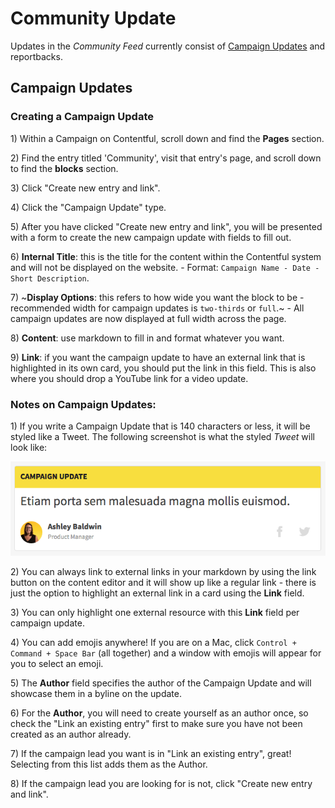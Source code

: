 # Community Update

Updates in the _Community Feed_ currently consist of [Campaign Updates](https://github.com/DoSomething/phoenix-next/tree/95c8851f5f308f342a1cd577545d551eda6d8fc3/docs/content-publishing/community/campaign-update/affiliate-update.md) and reportbacks.

## Campaign Updates

### Creating a Campaign Update

1\) Within a Campaign on Contentful, scroll down and find the **Pages** section.

2\) Find the entry titled 'Community', visit that entry's page, and scroll down to find the **blocks** section.

3\) Click "Create new entry and link".

4\) Click the "Campaign Update" type.

5\) After you have clicked "Create new entry and link", you will be presented with a form to create the new campaign update with fields to fill out.

6\) **Internal Title**: this is the title for the content within the Contentful system and will not be displayed on the website. - Format: `Campaign Name - Date - Short Description`.

7\) ~**Display Options**: this refers to how wide you want the block to be - recommended width for campaign updates is `two-thirds` or `full`.~ - All campaign updates are now displayed at full width across the page.

8\) **Content**: use markdown to fill in and format whatever you want.

9\) **Link**: if you want the campaign update to have an external link that is highlighted in its own card, you should put the link in this field. This is also where you should drop a YouTube link for a video update.

### Notes on Campaign Updates:

1\) If you write a Campaign Update that is 140 characters or less, it will be styled like a Tweet. The following screenshot is what the styled _Tweet_ will look like:

![Campaign Update As Tweet](../../.gitbook/assets/campaign-update-tweet.png)

2\) You can always link to external links in your markdown by using the link button on the content editor and it will show up like a regular link - there is just the option to highlight an external link in a card using the **Link** field.

3\) You can only highlight one external resource with this **Link** field per campaign update.

4\) You can add emojis anywhere! If you are on a Mac, click `Control + Command + Space Bar` \(all together\) and a window with emojis will appear for you to select an emoji.

5\) The **Author** field specifies the author of the Campaign Update and will showcase them in a byline on the update.

6\) For the **Author**, you will need to create yourself as an author once, so check the "Link an existing entry" first to make sure you have not been created as an author already.

7\) If the campaign lead you want is in "Link an existing entry", great! Selecting from this list adds them as the Author.

8\) If the campaign lead you are looking for is not, click "Create new entry and link".
